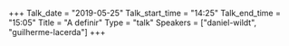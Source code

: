 +++
Talk_date = "2019-05-25"
Talk_start_time = "14:25"
Talk_end_time = "15:05"
Title = "A definir"
Type = "talk"
Speakers = ["daniel-wildt", "guilherme-lacerda"]
+++

